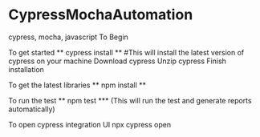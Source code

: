 # CypressMochaAutomation
cypress, mocha, javascript
To Begin

To get started
** cypress install **
#This will install the latest version of cypress on your machine
Download cypress
Unzip cypress
Finish installation

To get the latest libraries
** npm install ** 

To run the test
** npm test *** (This will run the test and generate reports automatically)

To open cypress integration UI
npx cypress open
